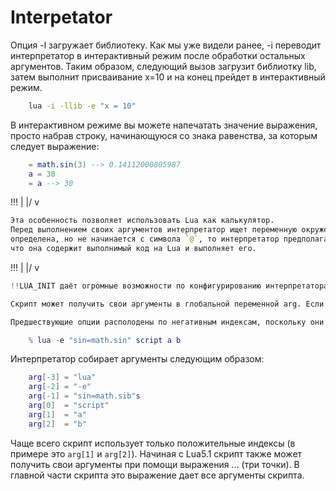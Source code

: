 # Interpetator

Опция -l загружает библиотеку. Как мы уже видели ранее, -i переводит интерпретатор в интерактивный режим после обработки остальных аргументов. Таким образом, следующий вызов загрузит библиотку lib, затем выполнит присваивание x=10 и на конец прейдет в интерактивный режим.

```bash
    lua -i -llib -e "x = 10"
```

В интерактивном режиме вы можете напечатать значение выражения, 
просто набрав строку, начинающуюся со знака равенства, за которым следует выражение:

```lua
    = math.sin(3) --> 0.14112000805987
    a = 30
    = a --> 30
```

!!!  |
    \|/
     v
``` r
Эта особенность позволяет использовать Lua как калькулятор.
Перед выполнением своих аргументов интерпретатор ищет переменную окружения с именем `LUA_INIT_5_2` (или LUA_INIT)
определена, но не начинается с символа `@`, то интерпретатор предполагает, 
что она содержит выполнимый код на Lua и выполняет его. 
```

!!!  |
    \|/
     v
``` r
!!LUA_INIT даёт огромные возможности по конфигурированию интерпретатора, поскольку при конфигурировании нам доступна вся мощь Lua. Мы можем загрузить пакеты, изменить текущий путь, определить свои собственные функции, переименовать или уничтожить функции итд

Скрипт может получить свои аргументы в глобальной переменной arg. Если у нас есть вызов вида %lua script a b c, то интерпретатор создает таблицу arg со всеми аргументами командной строки перед выполнением скрипта. Имя скрипта расположено по индексу 0, первый аргумент (в примере это "а") расположен по индексу 1 итд

Предшествующие опции располодены по негативным индексам, поскольку они расположены перед именем скрипта. Рассмотрим следующий вызов:
```

```lua
    % lua -e "sin=math.sin" script a b
```
Интерпретатор собирает аргументы следующим образом:
```lua
    arg[-3] = "lua"
    arg[-2] = "-e"
    arg[-1] = "sin=math.sib"s
    arg[0]  = "script"
    arg[1]  = "a"
    arg[2]  = "b"
```

Чаще всего скрипт использует только положительные индексы (в примере это `arg[1]` и `arg[2]`). 
Начиная с Lua5.1 скрипт также может получить свои аргументы при помощи выражения ... (три точки). 
В главной части скрипта это выражение дает все аргументы скрипта.